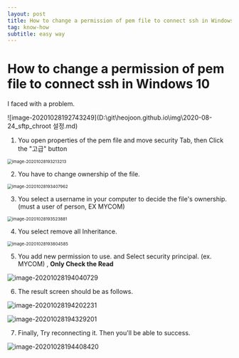 ```yaml
---
layout: post
title: How to change a permission of pem file to connect ssh in Windows 10
tag: know-how
subtitle: easy way
---
```






# How to change a permission of pem file to connect ssh in Windows 10







I faced with a problem. 

![image-20201028192743249](D:\git\heojoon.github.io\img\2020-08-24_sftp_chroot 설정.md)



1. You open properties of the pem file and move security Tab, then Click the "고급" button

<img src="D:\git\heojoon.github.io\img\image-20201028193213213.png" alt="image-20201028193213213" style="zoom:67%;" />



2. You have to change ownership of the file.



<img src="D:\git\heojoon.github.io\img\image-20201028193407962.png" alt="image-20201028193407962" style="zoom: 67%;" />

3. You select a username in your computer to decide the file's ownership. (must a user of person, EX MYCOM)

<img src="D:\git\heojoon.github.io\img\image-20201028193523881.png" alt="image-20201028193523881" style="zoom: 67%;" />

4. You select remove all Inheritance.

<img src="D:\git\heojoon.github.io\img\image-20201028193804585.png" alt="image-20201028193804585" style="zoom:67%;" />

5. You add new permission to use. and Select security principal. (ex. MYCOM) , **Only Check the Read**

![image-20201028194040729](D:\git\heojoon.github.io\img\image-20201028194040729.png)

6. The result screen should be as follows.

![image-20201028194202231](D:\git\heojoon.github.io\img\image-20201028194202231.png)



![image-20201028194329201](D:\git\heojoon.github.io\img\image-20201028194329201.png)

7. Finally, Try reconnecting it. Then you'll be able to success.



![image-20201028194408420](D:\git\heojoon.github.io\img\image-20201028194408420.png)